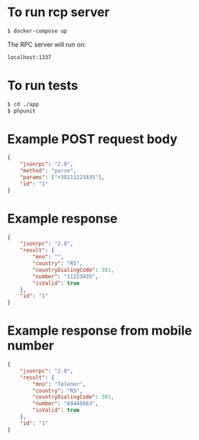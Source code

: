 # To run rcp server

```sh
$ docker-compose up
```

The RPC server will run on:

```sh
localhost:1337
```

# To run tests

```sh
$ cd ./app
$ phpunit
```

# Example POST request body

```json
{
	"jsonrpc": "2.0",
	"method": "parse",
	"params": ["+38111223435"],
	"id": "1"
}
```

# Example response

```json
{
    "jsonrpc": "2.0",
    "result": {
        "mno": "",
        "country": "RS",
        "countryDialingCode": 381,
        "number": "11223435",
        "isValid": true
    },
    "id": "1"
}
```

# Example response from mobile number

```json
{
    "jsonrpc": "2.0",
    "result": {
        "mno": "Telenor",
        "country": "RS",
        "countryDialingCode": 381,
        "number": "69445663",
        "isValid": true
    },
    "id": "1"
}
```